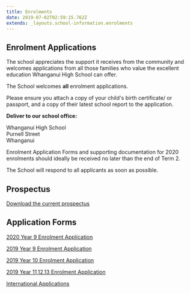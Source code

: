 ```yaml
---
title: Enrolments
date: 2019-07-02T02:59:15.762Z
extends: _layouts.school-information.enrolments
---
```

## Enrolment Applications

The school appreciates the support it receives from the community and welcomes applications from all those families who value the excellent education Whanganui High School can offer.

The School welcomes **all** enrolment applications.

Please ensure you attach a copy of your child's birth certificate/ or passport, and a copy of their latest school report to the application.

**Deliver to our school office:**

Whanganui High School  
Purnell Street  
Whanganui

Enrolment Application Forms and supporting documentation for 2020 enrolments should ideally be received no later than the end of Term 2.

The School will respond to all applicants as soon as possible.

## Prospectus

[Download the current prospectus](https://res.cloudinary.com/whanganuihigh/image/upload/v1563495283/School%20Documents/Enrolment/2019_Prospectus.pdf)

## Application Forms

[2020 Year 9 Enrolment Application](https://res.cloudinary.com/whanganuihigh/image/upload/v1562014435/Enrolment%20Applications/2020_Year_9_Enrolment_Form_-_Whanganui_High_School.pdf)

[2019 Year 9 Enrolment Application](https://res.cloudinary.com/whanganuihigh/image/upload/v1562014469/Enrolment%20Applications/2019_Year_9_Enrolment_Application_Form_-_Whanganui_High_School.pdf)

[2019 Year 10 Enrolment Application](https://res.cloudinary.com/whanganuihigh/image/upload/v1562014469/Enrolment%20Applications/2019_Year_10_Enrolment_Application_Form_-_Whanganui_High_School.pdf)

[2019 Year 11,12,13 Enrolment Application](https://res.cloudinary.com/whanganuihigh/image/upload/v1562014470/Enrolment%20Applications/2019_Year_11_12_13_Enrolment_Application_Form_-_Whanganui_High_School.pdf)

[International Applications](/info-for-parents/enrolments)
